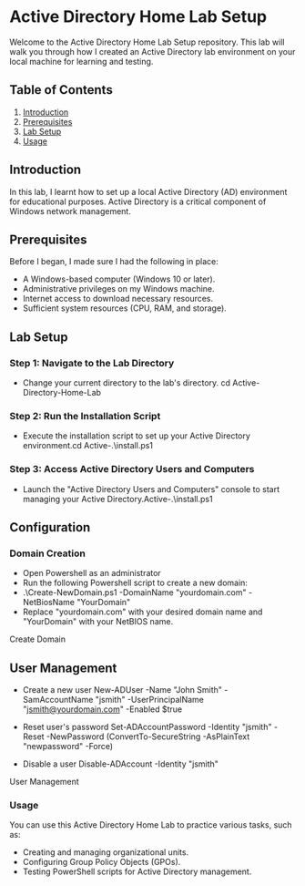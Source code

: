 # Active Directory Home Lab Setup

Welcome to the Active Directory Home Lab Setup repository. This lab will walk you through how I created an Active Directory lab environment on your local machine for learning and testing.

## Table of Contents
1. [Introduction](#introduction)
2. [Prerequisites](#prerequisites)
3. [Lab Setup](#lab-setup)
4. [Usage](#usage)

## Introduction
In this lab, I learnt how to set up a local Active Directory (AD) environment for educational purposes. Active Directory is a critical component of Windows network management.

## Prerequisites
Before I began, I made sure I had the following in place:
- A Windows-based computer (Windows 10 or later).
- Administrative privileges on my Windows machine.
- Internet access to download necessary resources.
- Sufficient system resources (CPU, RAM, and storage).

## Lab Setup

### Step 1: Navigate to the Lab Directory
- Change your current directory to the lab's directory.
cd Active-Directory-Home-Lab

### Step 2: Run the Installation Script
- Execute the installation script to set up your Active Directory environment.cd Active-.\install.ps1

### Step 3: Access Active Directory Users and Computers
- Launch the "Active Directory Users and Computers" console to start managing your Active Directory.Active-.\install.ps1

## Configuration
### Domain Creation
- Open Powershell as an administrator
- Run the following Powershell script to create a new domain:
- .\Create-NewDomain.ps1 -DomainName "yourdomain.com" -NetBiosName "YourDomain"
- Replace "yourdomain.com" with your desired domain name and "YourDomain" with your NetBIOS name.
<p>Create Domain

## User Management
- Create a new user
New-ADUser -Name "John Smith" -SamAccountName "jsmith" -UserPrincipalName "jsmith@yourdomain.com" -Enabled $true

- Reset user's password
Set-ADAccountPassword -Identity "jsmith" -Reset -NewPassword (ConvertTo-SecureString -AsPlainText "newpassword" -Force)

- Disable a user
Disable-ADAccount -Identity "jsmith"

User Management

### Usage
You can use this Active Directory Home Lab to practice various tasks, such as:

- Creating and managing organizational units.
- Configuring Group Policy Objects (GPOs).
- Testing PowerShell scripts for Active Directory management.


